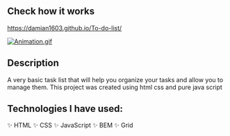 
## Check how it works
https://damian1603.github.io/To-do-list/

[![Animation.gif](https://i.postimg.cc/MK2YF31q/Animation.gif)](https://postimg.cc/Sjd8XrZv)

## Description
A very basic task list that will help you organize your tasks and allow you to manage them. This project was created using html css and pure java script

## Technologies I have used:

✨ HTML
✨ CSS 
✨ JavaScript
✨ BEM
✨ Grid
